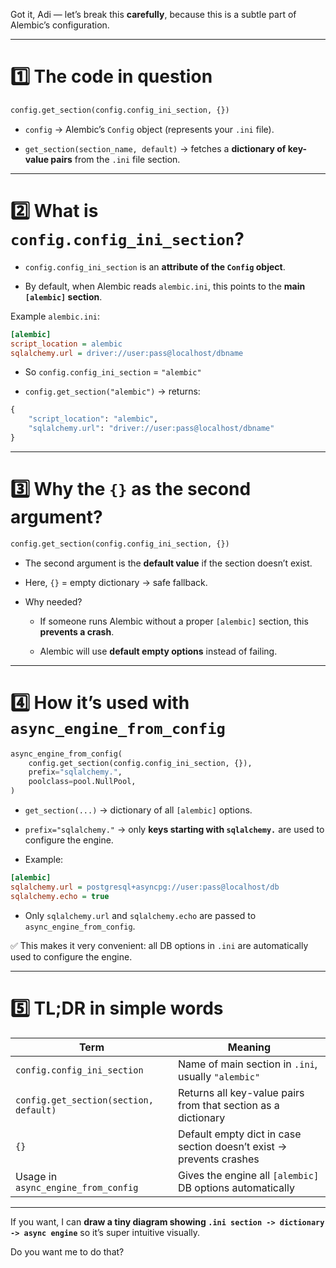 Got it, Adi — let’s break this **carefully**, because this is a subtle part of Alembic’s configuration.

---

# 1️⃣ The code in question

```python
config.get_section(config.config_ini_section, {})
```

- `config` → Alembic’s `Config` object (represents your `.ini` file).
    
- `get_section(section_name, default)` → fetches a **dictionary of key-value pairs** from the `.ini` file section.
    

---

# 2️⃣ What is `config.config_ini_section`?

- `config.config_ini_section` is an **attribute of the `Config` object**.
    
- By default, when Alembic reads `alembic.ini`, this points to the **main `[alembic]` section**.
    

Example `alembic.ini`:

```ini
[alembic]
script_location = alembic
sqlalchemy.url = driver://user:pass@localhost/dbname
```

- So `config.config_ini_section` = `"alembic"`
    
- `config.get_section("alembic")` → returns:
    

```python
{
    "script_location": "alembic",
    "sqlalchemy.url": "driver://user:pass@localhost/dbname"
}
```

---

# 3️⃣ Why the `{}` as the second argument?

```python
config.get_section(config.config_ini_section, {})
```

- The second argument is the **default value** if the section doesn’t exist.
    
- Here, `{}` = empty dictionary → safe fallback.
    
- Why needed?
    
    - If someone runs Alembic without a proper `[alembic]` section, this **prevents a crash**.
        
    - Alembic will use **default empty options** instead of failing.
        

---

# 4️⃣ How it’s used with `async_engine_from_config`

```python
async_engine_from_config(
    config.get_section(config.config_ini_section, {}),
    prefix="sqlalchemy.",
    poolclass=pool.NullPool,
)
```

- `get_section(...)` → dictionary of all `[alembic]` options.
    
- `prefix="sqlalchemy."` → only **keys starting with `sqlalchemy.`** are used to configure the engine.
    
- Example:
    

```ini
[alembic]
sqlalchemy.url = postgresql+asyncpg://user:pass@localhost/db
sqlalchemy.echo = true
```

- Only `sqlalchemy.url` and `sqlalchemy.echo` are passed to `async_engine_from_config`.
    

✅ This makes it very convenient: all DB options in `.ini` are automatically used to configure the engine.

---

# 5️⃣ TL;DR in simple words

|Term|Meaning|
|---|---|
|`config.config_ini_section`|Name of main section in `.ini`, usually `"alembic"`|
|`config.get_section(section, default)`|Returns all key-value pairs from that section as a dictionary|
|`{}`|Default empty dict in case section doesn’t exist → prevents crashes|
|Usage in `async_engine_from_config`|Gives the engine all `[alembic]` DB options automatically|

---

If you want, I can **draw a tiny diagram showing `.ini section -> dictionary -> async engine`** so it’s super intuitive visually.

Do you want me to do that?